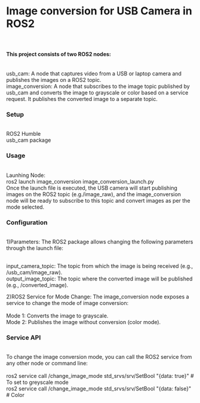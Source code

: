 <h1>Image conversion for USB Camera in ROS2</h1>
<br>
<h4>This project consists of two ROS2 nodes:</h4>
<br>
usb_cam: A node that captures video from a USB or laptop camera and publishes the images on a ROS2 topic.
<br>
image_conversion: A node that subscribes to the image topic published by usb_cam and converts the image to grayscale or color based on a service request. It publishes the converted image to a separate topic.
<br>
<h3>Setup</h3> <br>
ROS2 Humble <br>
usb_cam package
<br>
<h3>Usage</h3> 
<br>
Launhing Node: <br>
ros2 launch image_conversion image_conversion_launch.py
<br>
Once the launch file is executed, the USB camera will start publishing images on the ROS2 topic (e.g./image_raw), and the image_conversion node will be ready to subscribe to this topic and convert images as per the mode selected.
<br>
<h3>Configuration</h3> <br>
1)Parameters: The ROS2 package allows changing the following parameters through the launch file: <br><br>

input_camera_topic: The topic from which the image is being received (e.g., /usb_cam/image_raw). <br>
output_image_topic: The topic where the converted image will be published (e.g., /converted_image). <br>

2)ROS2 Service for Mode Change: The image_conversion node exposes a service to change the mode of image conversion: <br><br>
Mode 1: Converts the image to grayscale.<br>
Mode 2: Publishes the image without conversion (color mode).
<br>
<h3>Service API</h3>
<br>
To change the image conversion mode, you can call the ROS2 service from any other node or command line: <br><br>
ros2 service call /change_image_mode std_srvs/srv/SetBool "{data: true}"  # To set to greyscale mode<br>
ros2 service call /change_image_mode std_srvs/srv/SetBool "{data: false}"  # Color <br>



